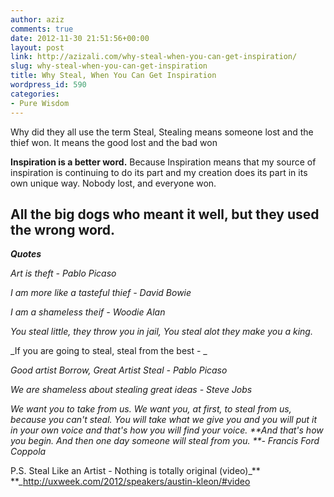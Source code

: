 ```yaml
---
author: aziz
comments: true
date: 2012-11-30 21:51:56+00:00
layout: post
link: http://azizali.com/why-steal-when-you-can-get-inspiration/
slug: why-steal-when-you-can-get-inspiration
title: Why Steal, When You Can Get Inspiration
wordpress_id: 590
categories:
- Pure Wisdom
---
```


Why did they all use the term Steal, Stealing means someone lost and the thief won. It means the good lost and the bad won

**Inspiration is a better word.** Because Inspiration means that my source of inspiration is continuing to do its part and my creation does its part in its own unique way. Nobody lost, and everyone won.


## **All the big dogs who meant it well, but they used the wrong word.**


_**Quotes**_

_Art is theft - Pablo Picaso_

_I am more like a tasteful thief - David Bowie_

_I am a shameless theif - Woodie Alan_

_You steal little, they throw you in jail, You steal alot they make you a king._

_If you are going to steal, steal from the best - _

_Good artist Borrow, Great Artist Steal - Pablo Picaso_

_We are shameless about stealing great ideas - Steve Jobs_

_We want you to take from us. We want you, at first, to steal from us, because you can't steal. You will take what we give you and you will put it in your own voice and that's how you will find your voice. **And that's how you begin. And then one day someone will steal from you. **- Francis Ford Coppola_

P.S. Steal Like an Artist - Nothing is totally original (video)_**
**_http://uxweek.com/2012/speakers/austin-kleon/#video


